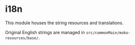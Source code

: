 # i18n

This module houses the string resources and translations.

Original English strings are managed in `src/commonMain/moko-resources/base/`.
